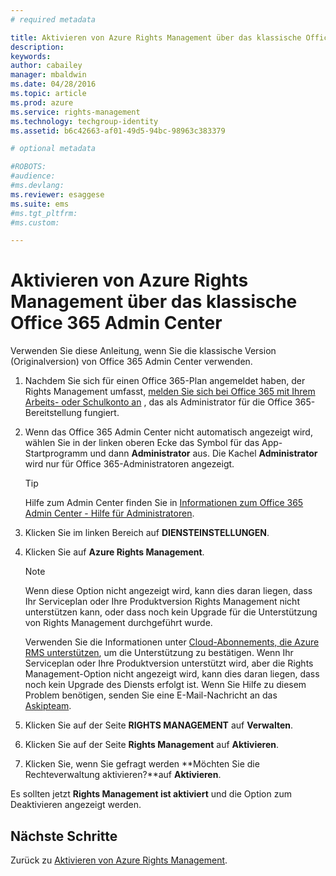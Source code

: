 ```yaml
---
# required metadata

title: Aktivieren von Azure Rights Management über das klassische Office 365 Admin Center | Azure RMS
description:
keywords:
author: cabailey
manager: mbaldwin
ms.date: 04/28/2016
ms.topic: article
ms.prod: azure
ms.service: rights-management
ms.technology: techgroup-identity
ms.assetid: b6c42663-af01-49d5-94bc-98963c383379

# optional metadata

#ROBOTS:
#audience:
#ms.devlang:
ms.reviewer: esaggese
ms.suite: ems
#ms.tgt_pltfrm:
#ms.custom:

---
```


# Aktivieren von Azure Rights Management über das klassische Office 365 Admin Center

Verwenden Sie diese Anleitung, wenn Sie die klassische Version (Originalversion) von Office 365 Admin Center verwenden.

1.  Nachdem Sie sich für einen Office 365-Plan angemeldet haben, der Rights Management umfasst, [melden Sie sich bei Office 365 mit Ihrem Arbeits- oder Schulkonto an](https://portal.office.com/) , das als Administrator für die Office 365-Bereitstellung fungiert.

2.  Wenn das Office 365 Admin Center nicht automatisch angezeigt wird, wählen Sie in der linken oberen Ecke das Symbol für das App-Startprogramm und dann **Administrator** aus. Die Kachel **Administrator** wird nur für Office 365-Administratoren angezeigt.

    > [!TIP]
    > Hilfe zum Admin Center finden Sie in [Informationen zum Office 365 Admin Center - Hilfe für Administratoren](https://support.office.com/article/About-the-Office-365-admin-center-Admin-Help-58537702-d421-4d02-8141-e128e3703547).

3.  Klicken Sie im linken Bereich auf **DIENSTEINSTELLUNGEN**.

4.  Klicken Sie auf **Azure Rights Management**.

    > [!NOTE]
    > Wenn diese Option nicht angezeigt wird, kann dies daran liegen, dass Ihr Serviceplan oder Ihre Produktversion Rights Management nicht unterstützen kann, oder dass noch kein Upgrade für die Unterstützung von Rights Management durchgeführt wurde.
    >
    > Verwenden Sie die Informationen unter [Cloud-Abonnements, die Azure RMS unterstützen](../get-started/requirements-subscriptions.md), um die Unterstützung zu bestätigen. Wenn Ihr Serviceplan oder Ihre Produktversion unterstützt wird, aber die Rights Management-Option nicht angezeigt wird, kann dies daran liegen, dass noch kein Upgrade des Diensts erfolgt ist. Wenn Sie Hilfe zu diesem Problem benötigen, senden Sie eine E-Mail-Nachricht an das [Askipteam](mailto:askipteam@microsoft.com?subject=I%20cannot%20activate%20RMS).

5.  Klicken Sie auf der Seite **RIGHTS MANAGEMENT** auf **Verwalten**.

6.  Klicken Sie auf der Seite **Rights Management** auf **Aktivieren**.

7.  Klicken Sie, wenn Sie gefragt werden **Möchten Sie die Rechteverwaltung aktivieren?**auf **Aktivieren**.

Es sollten jetzt **Rights Management ist aktiviert** und die Option zum Deaktivieren angezeigt werden.

## Nächste Schritte
Zurück zu [Aktivieren von Azure Rights Management](activate-service.md).

<!--HONumber=Apr16_HO3-->


